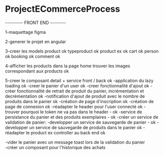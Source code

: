 # ProjectECommerceProcess

--------- FRONT END --------


1-maquettage figma

2-generer le projet en angular

3-creer les models
product ok
typeproduct ok
product ex ok
cart ok
person ok
booking ok
comment ok

4-afficher les products dans la page home
trouver les images correspondant aux products ok

5-creer le composant detail + service front / back ok
-application du lazy loading ok
-creer le panier d'un user ok
-creer fonctionnalité d'ajout ok
-créer fonctionnalité de retrait de produit du panier, incrémentation et decrémentation ok
-notification d'ajout de produit avec le nombre de produits dans le panier ok
-création de page d'inscription ok
-création de page de connexion ok
-réadapter le header pour l'user connecté ok
-trouver pourquoi le token ne va pas dans le header - ok
-service de persistance du panier et des produits exemplaires - ok
-créer un service de validation de panier:
    -developper un service de sauvegarde de panier - ok
    -developper un service de sauvegarde de produits dans le panier ok
    -réadapter le product ex controller au back end ok 




-vider le panier avec un message toast lors de la validation du panier    
-créer un composant pour l'historique des achats